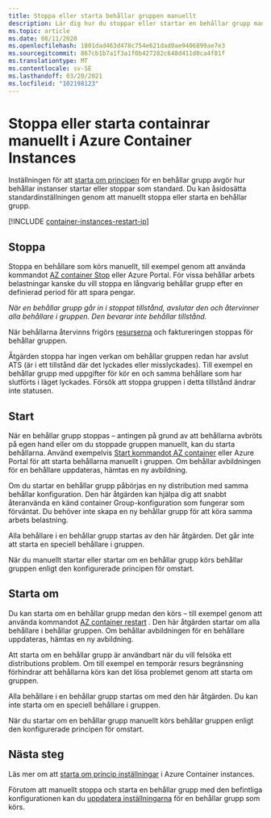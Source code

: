 ```yaml
---
title: Stoppa eller starta behållar gruppen manuellt
description: Lär dig hur du stoppar eller startar en behållar grupp manuellt i Azure Container Instances.
ms.topic: article
ms.date: 08/11/2020
ms.openlocfilehash: 1801dad463d478c754e621dad0ae9406899ae7e3
ms.sourcegitcommit: 867cb1b7a1f3a1f0b427282c648d411d0ca4f81f
ms.translationtype: MT
ms.contentlocale: sv-SE
ms.lasthandoff: 03/20/2021
ms.locfileid: "102198123"
---
```

# <a name="manually-stop-or-start-containers-in-azure-container-instances"></a>Stoppa eller starta containrar manuellt i Azure Container Instances

Inställningen för att [starta om principen](container-instances-restart-policy.md) för en behållar grupp avgör hur behållar instanser startar eller stoppar som standard. Du kan åsidosätta standardinställningen genom att manuellt stoppa eller starta en behållar grupp.

[!INCLUDE [container-instances-restart-ip](../../includes/container-instances-restart-ip.md)]

## <a name="stop"></a>Stoppa

Stoppa en behållare som körs manuellt, till exempel genom att använda kommandot [AZ container Stop][az-container-stop] eller Azure Portal. För vissa behållar arbets belastningar kanske du vill stoppa en långvarig behållar grupp efter en definierad period för att spara pengar. 

*När en behållar grupp går in i stoppat tillstånd, avslutar den och återvinner alla behållare i gruppen. Den bevarar inte behållar tillstånd.*

När behållarna återvinns frigörs [resurserna](container-instances-container-groups.md#resource-allocation) och faktureringen stoppas för behållar gruppen.

Åtgärden stoppa har ingen verkan om behållar gruppen redan har avslut ATS (är i ett tillstånd där det lyckades eller misslyckades). Till exempel en behållar grupp med uppgifter för kör en och samma behållare som har slutförts i läget lyckades. Försök att stoppa gruppen i detta tillstånd ändrar inte statusen. 

## <a name="start"></a>Start

När en behållar grupp stoppas – antingen på grund av att behållarna avbröts på egen hand eller om du stoppade gruppen manuellt, kan du starta behållarna. Använd exempelvis [Start kommandot AZ container][az-container-start] eller Azure Portal för att starta behållarna manuellt i gruppen. Om behållar avbildningen för en behållare uppdateras, hämtas en ny avbildning. 

Om du startar en behållar grupp påbörjas en ny distribution med samma behållar konfiguration. Den här åtgärden kan hjälpa dig att snabbt återanvända en känd container Group-konfiguration som fungerar som förväntat. Du behöver inte skapa en ny behållar grupp för att köra samma arbets belastning.

Alla behållare i en behållar grupp startas av den här åtgärden. Det går inte att starta en speciell behållare i gruppen.

När du manuellt startar eller startar om en behållar grupp körs behållar gruppen enligt den konfigurerade principen för omstart.
  
## <a name="restart"></a>Starta om

Du kan starta om en behållar grupp medan den körs – till exempel genom att använda kommandot [AZ container restart][az-container-restart] . Den här åtgärden startar om alla behållare i behållar gruppen. Om behållar avbildningen för en behållare uppdateras, hämtas en ny avbildning. 

Att starta om en behållar grupp är användbart när du vill felsöka ett distributions problem. Om till exempel en temporär resurs begränsning förhindrar att behållarna körs kan det lösa problemet genom att starta om gruppen.

Alla behållare i en behållar grupp startas om med den här åtgärden. Du kan inte starta om en speciell behållare i gruppen.

När du startar om en behållar grupp manuellt körs behållar gruppen enligt den konfigurerade principen för omstart.

## <a name="next-steps"></a>Nästa steg

Läs mer om att [starta om princip inställningar](container-instances-restart-policy.md) i Azure Container instances.

Förutom att manuellt stoppa och starta en behållar grupp med den befintliga konfigurationen kan du [uppdatera inställningarna](container-instances-update.md) för en behållar grupp som körs.

<!-- LINKS - External -->

<!-- LINKS - Internal -->
[az-container-restart]: /cli/azure/container#az-container-restart
[az-container-start]: /cli/azure/container#az-container-start
[az-container-stop]: /cli/azure/container#az-container-stop
